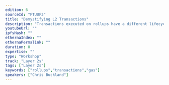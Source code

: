 ```yaml
---
edition: 6
sourceId: "FTUUF3"
title: "Demystifying L2 Transactions"
description: "Transactions executed on rollups have a different lifecycle to L1 transactions. In this hands-on workshop, for devs and users alike, we’ll use Arbitrum as a demonstration tool to send transactions, follow them through their different stages of finality and analyse what fees they pay."
youtubeUrl: ""
ipfsHash: ""
ethernaIndex: ""
ethernaPermalink: ""
duration: 0
expertise: ""
type: "Workshop"
track: "Layer 2s"
tags: ["Layer 2s"]
keywords: ["rollups","transactions","gas"]
speakers: ["Chris Buckland"]
---
```

